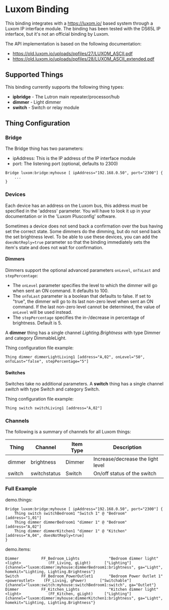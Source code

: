 # Luxom Binding

This binding integrates with a https://luxom.io/ based system through a Luxom IP interface module.
The binding has been tested with the DS65L IP interface, but it's not an official binding by Luxom.

The API implementation is based on the following documentation: 

* https://old.luxom.io/uploads/ppfiles/27/LUXOM_ASCII.pdf
* https://old.luxom.io/uploads/ppfiles/28/LUXOM_ASCII_extended.pdf

## Supported Things

This binding currently supports the following thing types:

* **ipbridge** - The Lutron main repeater/processor/hub
* **dimmer** - Light dimmer
* **switch** - Switch or relay module

## Thing Configuration

### Bridge

The Bridge thing has two parameters:

- ipAddress: This is the IP address of the IP interface module 
- port: The listening port (optional, defaults to 2300)

```
Bridge luxom:bridge:myhouse [ ipAddress="192.168.0.50", port="2300"] {
    ...
}
```

### Devices

Each device has an address on the Luxom bus, this address must be specified in the 'address' parameter. 
You will have to look it up in your documentation or in the 'Luxom Plusconfig' software. 

Sometimes a device does not send back a confirmation over the bus having set the correct state. 
Some dimmers do the dimming, but do not send back the set brightness level. 
To be able to use these devices, you can add the `doesNotReply=true` parameter so that the binding immediately sets the item's state and does not wait for confirmation.
  
#### Dimmers

Dimmers support the optional advanced parameters `onLevel`, `onToLast` and `stepPercentage`:

* The `onLevel` parameter specifies the level to which the dimmer will go when sent an ON command. It defaults to 100.
* The `onToLast` parameter is a boolean that defaults to false. If set to "true", the dimmer will go to its last non-zero level when sent an ON command. If the last non-zero level cannot be determined, the value of `onLevel` will be used instead.
* The `stepPercentage` specifies the in-/decrease in percentage of brightness. Default is 5.

A **dimmer** thing has a single channel *Lighting.Brightness* with type Dimmer and category DimmableLight.

Thing configuration file example:

```
Thing dimmer dimmerLightLiving1 [address="A,02", onLevel="50", onToLast="false", stepPercentage="5"]
```

#### Switches

Switches take no additional parameters.
A **switch** thing has a single channel *switch* with type Switch and category Switch.

Thing configuration file example:

```
Thing switch switchLiving1 [address="A,02"]
```

### Channels

The following is a summary of channels for all Luxom things:

| Thing               | Channel           | Item Type     | Description                                  |
|---------------------|-------------------|---------------|--------------------------------------------- |
| dimmer              | brightness        | Dimmer        | Increase/decrease the light level            |
| switch              | switchstatus      | Switch        | On/off status of the switch                  |


### Full Example

demo.things:

```
Bridge luxom:bridge:myhouse [ ipAddress="192.168.0.50", port="2300"] {
    Thing switch switchBedroom1 "Switch 1" @ "Bedroom" [address="1,01"]
    Thing dimmer dimmerBedroom1 "dimmer 1" @ "Bedroom" [address="A,02"]
    Thing dimmer dimmerKitchen1 "dimmer 1" @ "Kitchen" [address="A,04", doesNotReply=true]
}
```

demo.items:

```
Dimmer          FF_Bedroom_Lights             "Bedroom dimmer light"   <light>            (FF_Living, gLight)      ["Lighting"] {channel="luxom:dimmer:myhouse:dimmerBedroom1:brightness", ga="Light", homekit="Lighting, Lighting.Brightness"}
Switch          FF_Bedroom_PowerOutlet1       "Bedroom Power Outlet 1"   <poweroutlet>    (FF_Living, gPower)      ["Switchable"] {channel="luxom:switch:myhouse:switchBedroom1:switch", ga="Outlet"}
Dimmer          FF_Kitchen_Lights             "Kitchen dimmer light"   <light>            (FF_Kitchen, gLight)     ["Lighting"] {channel="luxom:dimmer:myhouse:dimmerKitchen1:brightness", ga="Light", homekit="Lighting, Lighting.Brightness"}
```
